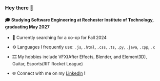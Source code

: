 ### Hey there 👋

#### 🎓 Studying Software Engineering at Rochester Institute of Technology, graduating May 2027

- 💼 Currently searching for a co-op for Fall 2024

- ⚙️ Languages I frequently use: `.js`, `.html`, `.css`, `.ts`, `.py`, `.java`, `.cpp`, `.c`

- 🎞️ My hobbies include VFX(After Effects, Blender, and Element3D), Guitar, Esports(RIT Rocket League)

- 🌐 Connect with me on my [LinkedIn](https://www.linkedin.com/in/abhijaykheechee/) !
